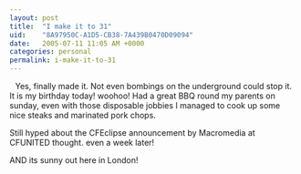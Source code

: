 ```yaml
---
layout: post
title:  "I make it to 31"
uid:	"8A97950C-A1D5-CB38-7A439B0470D09094"
date:   2005-07-11 11:05 AM +0000
categories: personal
permalink: i-make-it-to-31
---
```

<a href="http://photos1.blogger.com/blogger/400/255/1600/31.gif"><img style="float:left; margin:0 10px 10px 0;cursor:pointer; cursor:hand;" src="http://photos1.blogger.com/blogger/400/255/400/31.gif" border="0" alt="" /></a>
Yes, finally made it. Not even bombings on the underground could stop it. It is my birthday today! woohoo!
Had a great BBQ round my parents on sunday, even with those disposable jobbies I managed to cook up some nice steaks and marinated pork chops.

Still hyped about the CFEclipse announcement by Macromedia at CFUNITED thought. even a week later!

AND its sunny out here in London!